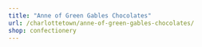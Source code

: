 ```yaml
---
title: "Anne of Green Gables Chocolates"
url: /charlottetown/anne-of-green-gables-chocolates/
shop: confectionery
---
```


